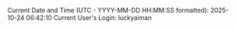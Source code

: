 Current Date and Time (UTC - YYYY-MM-DD HH:MM:SS formatted): 2025-10-24 06:42:10
Current User's Login: luckyaiman

